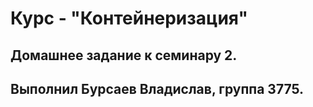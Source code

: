 # Курс - "Контейнеризация"
## Домашнее задание к семинару 2.
## Выполнил Бурсаев Владислав, группа 3775.

